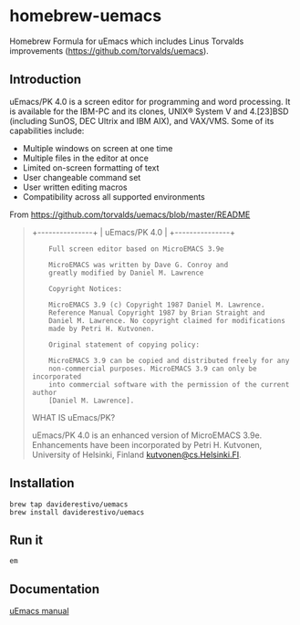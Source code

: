 # homebrew-uemacs

Homebrew Formula for uEmacs which includes Linus Torvalds improvements (https://github.com/torvalds/uemacs).

## Introduction

uEmacs/PK 4.0 is a screen editor for programming and word processing. It is available for the
IBM-PC and its clones, UNIX® System V and 4.[23]BSD (including SunOS, DEC Ultrix and IBM
AIX), and VAX/VMS. Some of its capabilities include:

- Multiple windows on screen at one time
- Multiple files in the editor at once
- Limited on-screen formatting of text
- User changeable command set
- User written editing macros
- Compatibility across all supported environments

From https://github.com/torvalds/uemacs/blob/master/README

> +---------------+
> | uEmacs/PK 4.0 |
> +---------------+
>
>         Full screen editor based on MicroEMACS 3.9e
>
>         MicroEMACS was written by Dave G. Conroy and
>         greatly modified by Daniel M. Lawrence
>
>         Copyright Notices:
>
>         MicroEMACS 3.9 (c) Copyright 1987 Daniel M. Lawrence.
>         Reference Manual Copyright 1987 by Brian Straight and
>         Daniel M. Lawrence. No copyright claimed for modifications
>         made by Petri H. Kutvonen.
>
>         Original statement of copying policy:
>
>         MicroEMACS 3.9 can be copied and distributed freely for any
>         non-commercial purposes. MicroEMACS 3.9 can only be incorporated
>         into commercial software with the permission of the current author
>         [Daniel M. Lawrence].
>
>
> WHAT IS uEmacs/PK?
>
> uEmacs/PK 4.0 is an enhanced version of MicroEMACS 3.9e. Enhancements
> have been incorporated by Petri H. Kutvonen, University of Helsinki,
> Finland <kutvonen@cs.Helsinki.FI>.

## Installation

```
brew tap daviderestivo/uemacs
brew install daviderestivo/uemacs
```

## Run it

```
em
```

## Documentation

[uEmacs manual](./doc/uemacs.pdf)
